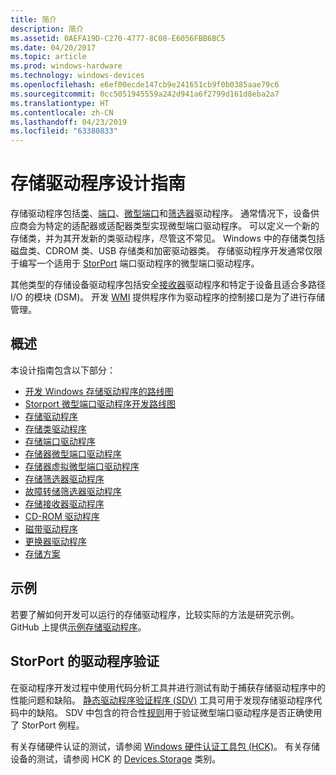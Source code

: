 ```yaml
---
title: 简介
description: 简介
ms.assetid: 0AEFA19D-C270-4777-8C08-E6056FBB6BC5
ms.date: 04/20/2017
ms.topic: article
ms.prod: windows-hardware
ms.technology: windows-devices
ms.openlocfilehash: e6ef00ecde147cb9e241651cb9f0b0385aae79c6
ms.sourcegitcommit: 0cc5051945559a242d941a6f2799d161d8eba2a7
ms.translationtype: HT
ms.contentlocale: zh-CN
ms.lasthandoff: 04/23/2019
ms.locfileid: "63380833"
---
```

# <a name="storage-driver-design-guide"></a>存储驱动程序设计指南


存储驱动程序包括[类](storage-class-drivers.md)、[端口](storage-port-drivers.md)、[微型端口](storage-miniport-drivers.md)和[筛选器](storage-filter-drivers.md)驱动程序。 通常情况下，设备供应商会为特定的适配器或适配器类型实现微型端口驱动程序。 可以定义一个新的存储类，并为其开发新的类驱动程序，尽管这不常见。 Windows 中的存储类包括磁盘类、CDROM 类、USB 存储类和加密驱动器类。 存储驱动程序开发通常仅限于编写一个适用于 [StorPort](storport-driver.md) 端口驱动程序的微型端口驱动程序。

其他类型的存储设备驱动程序包括安全[接收器](storage-silo-drivers.md)驱动程序和特定于设备且适合多路径 I/O 的模块 (DSM)。 开发 [WMI](https://msdn.microsoft.com/library/windows/hardware/ff567016) 提供程序作为驱动程序的控制接口是为了进行存储管理。

## <a name="span-idstoragedriverwdkresourcesspanspan-idstoragedriverwdkresourcesspanspan-idstoragedriverwdkresourcesspanoverview"></a><span id="Storage_Driver_WDK_Resources"></span><span id="storage_driver_wdk_resources"></span><span id="STORAGE_DRIVER_WDK_RESOURCES"></span>概述
本设计指南包含以下部分：
* [开发 Windows 存储驱动程序的路线图](roadmap-for-developing-storage-drivers.md)  
* [Storport 微型端口驱动程序开发路线图](roadmap-for-developing-storport-miniport-drivers.md)  
* [存储驱动程序](storage-drivers.md)  
* [存储类驱动程序](storage-class-drivers.md)  
* [存储端口驱动程序](storage-port-drivers.md)  
* [存储器微型端口驱动程序](storage-miniport-drivers.md)  
* [存储器虚拟微型端口驱动程序](storage-virtual-miniport-drivers.md)  
* [存储筛选器驱动程序](storage-filter-drivers.md)  
* [故障转储筛选器驱动程序](crash-dump-filter-drivers.md)  
* [存储接收器驱动程序](storage-silo-drivers.md)  
* [CD-ROM 驱动程序](cd-rom-drivers.md)  
* [磁带驱动程序](tape-drivers.md)  
* [更换器驱动程序](changer-drivers.md)  
* [存储方案](storage-scenarios.md)  

## <a name="samples"></a>示例
若要了解如何开发可以运行的存储驱动程序，比较实际的方法是研究示例。 GitHub 上提供[示例存储驱动程序](https://github.com/Microsoft/Windows-driver-samples)。

## <a name="span-iddriververificationforstorportspanspan-iddriververificationforstorportspanspan-iddriververificationforstorportspandriver-verification-for-storport"></a><span id="Driver_Verification_for_StorPort"></span><span id="driver_verification_for_storport"></span><span id="DRIVER_VERIFICATION_FOR_STORPORT"></span>StorPort 的驱动程序验证


在驱动程序开发过程中使用代码分析工具并进行测试有助于捕获存储驱动程序中的性能问题和缺陷。 [静态驱动程序验证程序 (SDV)](https://msdn.microsoft.com/library/windows/hardware/ff552808) 工具可用于发现存储驱动程序代码中的缺陷。 SDV 中包含的符合性[规则](https://msdn.microsoft.com/library/windows/hardware/hh454238)用于验证微型端口驱动程序是否正确使用了 StorPort 例程。

有关存储硬件认证的测试，请参阅 [Windows 硬件认证工具包 (HCK)](https://go.microsoft.com/fwlink/p/?LinkId=733613)。 有关存储设备的测试，请参阅 HCK 的 [Devices.Storage](https://msdn.microsoft.com/library/windows/hardware/jj125097) 类别。

 

 




